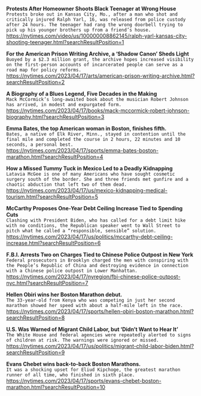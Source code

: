 **Protests After Homeowner Shoots Black Teenager at Wrong House**\
`Protests broke out in Kansas City, Mo., after a man who shot and critically injured Ralph Yarl, 16, was released from police custody after 24 hours. The teenager had rang the wrong doorbell trying to pick up his younger brothers up from a friend’s house.`\
https://nytimes.com/video/us/100000008862145/ralph-yarl-kansas-city-shooting-teenager.html?searchResultPosition=1

**For the American Prison Writing Archive, a ‘Shadow Canon’ Sheds Light**\
`Buoyed by a $2.3 million grant, the archive hopes increased visibility on the first-person accounts of incarcerated people can serve as a road map for policy reforms.`\
https://nytimes.com/2023/04/17/arts/american-prison-writing-archive.html?searchResultPosition=2

**A Biography of a Blues Legend, Five Decades in the Making**\
`Mack McCormick’s long-awaited book about the musician Robert Johnson has arrived, in modest and expurgated form.`\
https://nytimes.com/2023/04/17/books/mack-mccormick-robert-johnson-biography.html?searchResultPosition=3

**Emma Bates, the top American woman in Boston, finishes fifth.**\
`Bates, a native of Elk River, Minn., stayed in contention until the final mile and completed the course in 2 hours, 22 minutes and 10 seconds, a personal best.`\
https://nytimes.com/2023/04/17/sports/emma-bates-boston-marathon.html?searchResultPosition=4

**How a Missed Tummy Tuck in Mexico Led to a Deadly Kidnapping**\
`Latavia McGee is one of many Americans who have sought cosmetic surgery south of the border. She and three friends met gunfire and a chaotic abduction that left two of them dead.`\
https://nytimes.com/2023/04/17/us/mexico-kidnapping-medical-tourism.html?searchResultPosition=5

**McCarthy Proposes One-Year Debt Ceiling Increase Tied to Spending Cuts**\
`Clashing with President Biden, who has called for a debt limit hike with no conditions, the Republican speaker went to Wall Street to pitch what he called a “responsible, sensible” solution.`\
https://nytimes.com/2023/04/17/us/politics/mccarthy-debt-ceiling-increase.html?searchResultPosition=6

**F.B.I. Arrests Two on Charges Tied to Chinese Police Outpost in New York**\
`Federal prosecutors in Brooklyn charged the men with conspiring with the People’s Republic of China and destroying evidence in connection with a Chinese police outpost in Lower Manhattan.`\
https://nytimes.com/2023/04/17/nyregion/fbi-chinese-police-outpost-nyc.html?searchResultPosition=7

**Hellen Obiri wins her Boston Marathon debut.**\
`The 33-year-old from Kenya who was competing in just her second marathon showed her speed with about a half-mile left in the race.`\
https://nytimes.com/2023/04/17/sports/hellen-obiri-boston-marathon.html?searchResultPosition=8

**U.S. Was Warned of Migrant Child Labor, but ‘Didn’t Want to Hear It’**\
`The White House and federal agencies were repeatedly alerted to signs of children at risk. The warnings were ignored or missed.`\
https://nytimes.com/2023/04/17/us/politics/migrant-child-labor-biden.html?searchResultPosition=9

**Evans Chebet wins back-to-back Boston Marathons.**\
`It was a shocking upset for Eliud Kipchoge, the greatest marathon runner of all time, who finished in sixth place.`\
https://nytimes.com/2023/04/17/sports/evans-chebet-boston-marathon.html?searchResultPosition=10

